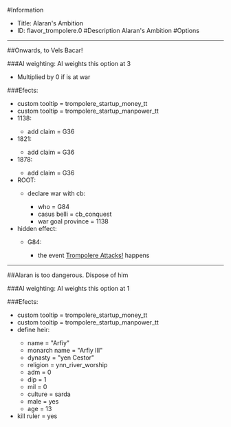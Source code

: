 #Information
 - Title: Alaran's Ambition
 - ID: flavor_trompolere.0
#Description
Alaran's Ambition
#Options

___
##Onwards, to Vels Bacar!

###AI weighting:
AI weights this option at 3
 - Multiplied by 0 if is at war


###Efects:<ul><li>custom tooltip = trompolere_startup_money_tt</li><li>custom tooltip = trompolere_startup_manpower_tt</li><li>1138:</li><ul><li>add claim = G36</li></ul><li>1821:</li><ul><li>add claim = G36</li></ul><li>1878:</li><ul><li>add claim = G36</li></ul><li>ROOT:</li><ul><li>declare war with cb:</li><ul><li>who = G84</li><li>casus belli = cb_conquest</li><li>war goal province = 1138</li></ul></ul><li>hidden effect:</li><ul><li>G84:</li><ul><li>the event [Trompolere Attacks!](../events/trompolere_attacks.md) happens</li></ul></ul></ul>

___
##Alaran is too dangerous. Dispose of him

###AI weighting:
AI weights this option at 1


###Efects:<ul><li>custom tooltip = trompolere_startup_money_tt</li><li>custom tooltip = trompolere_startup_manpower_tt</li><li>define heir:</li><ul><li>name = "Arfiy"</li><li>monarch name = "Arfiy III"</li><li>dynasty = "yen Cestor"</li><li>religion = ynn_river_worship</li><li>adm = 0</li><li>dip = 1</li><li>mil = 0</li><li>culture = sarda</li><li>male = yes</li><li>age = 13</li></ul><li>kill ruler = yes</li></ul>
